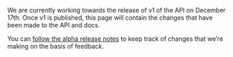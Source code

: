 We are currently working towards the release of v1 of the API on December 17th. Once v1 is published, this page will contain the changes that have been made to the API and docs.

You can [follow the alpha release notes](/api-docs/alpha-release-notes) to keep
track of changes that we’re making on the basis of feedback.
